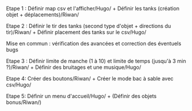 Etape 1 : Définir map csv et l'afficher/Hugo/ + Définir les tanks (création objet + déplacements)/Riwan/

Etape 2 : Définir le tir des tanks (second type d'objet + directions du tir)/Riwan/ + Définir placement des tanks sur le csv/Hugo/

Mise en commun : vérification des avancées et correction des éventuels bugs

Etape 3 : Définir limite de manche (1 à 10) et limite de temps (jusqu'à 3 min ?)/Riwan/ + Définir des bruitages et une musique/Hugo/

Etape 4: Créer des boutons/Riwan/ + Créer le mode bac à sable avec csv/Hugo/

Etape 5: Définir un menu d'accueil/Hugo/ + (Définir des objets bonus/Riwan/)
